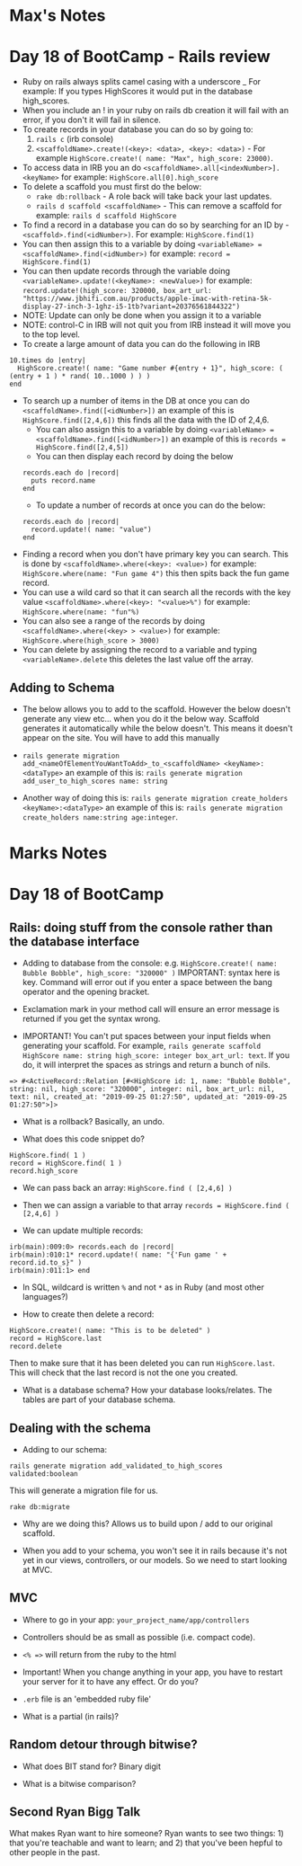 # Max's Notes
# Day 18 of BootCamp - Rails review

- Ruby on rails always splits camel casing with a underscore _ For example: If you types HighScores it would put in the database high_scores.
- When you include an ! in your ruby on rails db creation it will fail with an error, if you don't it will fail in silence.
- To create records in your database you can do so by going to:
  1. `rails c` (irb console)
  2. `<scaffoldName>.create!(<key>: <data>, <key>: <data>)` - For example `HighScore.create!( name: "Max", high_score: 23000)`.
- To access data in IRB you an do `<scaffoldName>.all[<indexNumber>].<keyName>` for example: `HighScore.all[0].high_score`
- To delete a scaffold you must first do the below: 
  - `rake db:rollback` - A role back will take back your last updates. 
  - `rails d scaffold <scaffoldName>` - This can remove a scaffold for example: `rails d scaffold HighScore`
- To find a record in a database you can do so by searching for an ID by - `<scaffold>.find(<idNumber>)`. For example: `HighScore.find(1)`
- You can then assign this to a variable by doing `<variableName> = <scaffoldName>.find(<idNumber>)` for example: `record = HighScore.find(1)`
- You can then update records through the variable doing `<variableName>.update!(<keyName>: <newValue>)` for example: `record.update!(high_score: 320000, box_art_url: "https://www.jbhifi.com.au/products/apple-imac-with-retina-5k-display-27-inch-3-1ghz-i5-1tb?variant=20376561844322")`
- NOTE: Update can only be done when you assign it to a variable 
- NOTE: control-C in IRB will not quit you from IRB instead it will move you to the top level.
- To create a large amount of data you can do the following in IRB 
```
10.times do |entry|
  HighScore.create!( name: "Game number #{entry + 1}", high_score: ( (entry + 1 ) * rand( 10..1000 ) ) )
end
```
- To search up a number of items in the DB at once you can do `<scaffoldName>.find([<idNumber>])` an example of this is `HighScore.find([2,4,6])` this finds all the data with the ID of 2,4,6.
  - You can also assign this to a variable by doing `<variableName> = <scaffoldName>.find([<idNumber>])` an example of this is `records = HighScore.find([2,4,5])`
  - You can then display each record by doing the below 
  ```
  records.each do |record|
    puts record.name
  end
  ```
  - To update a number of records at once you can do the below:
  ```
  records.each do |record| 
    record.update!( name: "value")
  end
  ```
- Finding a record when you don't have primary key you can search. This is done by `<scaffoldName>.where(<key>: <value>)` for example: `HighScore.where(name: "Fun game 4")` this then spits back the fun game record.
- You can use a wild card so that it can search all the records with the key value `<scaffoldName>.where(<key>: "<value>%")` for example: `HighScore.where(name: "fun"%)`
- You can also see a range of the records by doing `<scaffoldName>.where(<key> > <value>)` for example: `HighScore.where(high_score > 3000)`
- You can delete by assigning the record to a variable and typing `<variableName>.delete` this deletes the last value off the array. 

## Adding to Schema 
- The below allows you to add to the scaffold. However the below doesn't generate any view etc... when you do it the below way. Scaffold generates it automatically while the below doesn't. This means it doesn't appear on the site. You will have to add this manually 

- `rails generate migration add_<nameOfElementYouWantToAdd>_to_<scaffoldName> <keyName>: <dataType>` an example of this is: `rails generate migration add_user_to_high_scores name: string`
- Another way of doing this is: `rails generate migration create_holders <keyName>:<dataType>` an example of this is: `rails generate migration create_holders name:string age:integer`.

# Marks Notes
# Day 18 of BootCamp
## Rails: doing stuff from the console rather than the database interface

- Adding to database from the console: e.g. `HighScore.create!( name: Bubble Bobble", high_score: "320000" )` IMPORTANT: syntax here is key. Command will error out if you enter a space between the bang operator and the opening bracket.

- Exclamation mark in your method call will ensure an error message is returned if you get the syntax wrong.

- IMPORTANT! You can't put spaces between your input fields when generating your scaffold. For example, `rails generate scaffold HighScore name: string high_score: integer box_art_url: text`. If you do, it will interpret the spaces as strings and return a bunch of nils.

```
=> #<ActiveRecord::Relation [#<HighScore id: 1, name: "Bubble Bobble", string: nil, high_score: "320000", integer: nil, box_art_url: nil, text: nil, created_at: "2019-09-25 01:27:50", updated_at: "2019-09-25 01:27:50">]>
```

- What is a rollback? Basically, an undo. 

- What does this code snippet do? 

```
HighScore.find( 1 )
record = HighScore.find( 1 )
record.high_score
```

- We can pass back an array: `HighScore.find ( [2,4,6] )`
- Then we can assign a variable to that array `records = HighScore.find ( [2,4,6] )`


- We can update multiple records: 

```
irb(main):009:0> records.each do |record|
irb(main):010:1* record.update!( name: "{'Fun game ' + record.id.to_s}" )
irb(main):011:1> end
```

- In SQL, wildcard is written `%` and not `*` as in Ruby (and most other languages?)

- How to create then delete a record:
```
HighScore.create!( name: "This is to be deleted" )
record = HighScore.last
record.delete
```
Then to make sure that it has been deleted you can run `HighScore.last`. This will check that the last record is not the one you created.


- What is a database schema? How your database looks/relates. The tables are part of your database schema.

## Dealing with the schema

- Adding to our schema: 

`rails generate migration add_validated_to_high_scores validated:boolean`

This will generate a migration file for us.

`rake db:migrate`

- Why are we doing this? Allows us to build upon / add to our original scaffold.

- When you add to your schema, you won't see it in rails because it's not yet in our views, controllers, or our models. So we need to start looking at MVC.

## MVC

- Where to go in your app: `your_project_name/app/controllers`

- Controllers should be as small as possible (i.e. compact code). 

- `<% =>` will return from the ruby to the html

- Important! When you change anything in your app, you have to restart your server for it to have any effect. Or do you?

- `.erb` file is an 'embedded ruby file'

- What is a partial (in rails)? 

## Random detour through bitwise?

- What does BIT stand for? Binary digit

- What is a bitwise comparison?


## Second Ryan Bigg Talk

What makes Ryan want to hire someone?
Ryan wants to see two things: 1) that you're teachable and want to learn; and 2) that you've been hepful to other people in the past.
